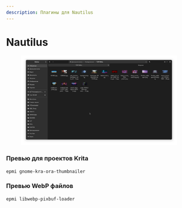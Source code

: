 ```yaml
---
description: Плагины для Nautilus
---
```


# Nautilus



<figure><img src="../../.gitbook/assets/Снимок экрана от 2024-01-28 18-25-19.png" alt=""><figcaption></figcaption></figure>

### Превью для проектов Krita

```
epmi gnome-kra-ora-thumbnailer
```

### Превью WebP файлов

```
epmi libwebp-pixbuf-loader
```
